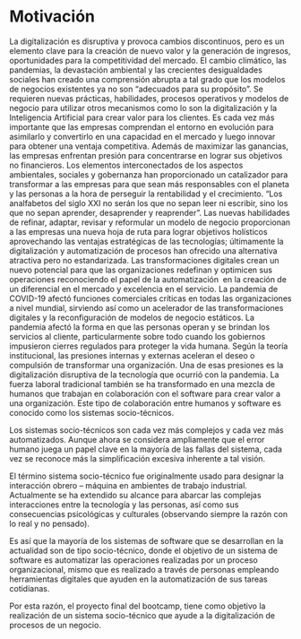 # Motivación

La digitalización es disruptiva y provoca cambios discontinuos, pero es un elemento clave para la creación de nuevo valor y la generación de ingresos, oportunidades para la competitividad del mercado. El cambio climático, las pandemias, la devastación ambiental y las crecientes desigualdades sociales han creado una comprensión abrupta a tal grado que los modelos de negocios existentes ya no son “adecuados para su propósito”. Se requieren nuevas prácticas, habilidades, procesos operativos y modelos de negocio para utilizar otros mecanismos como lo son la digitalización y la Inteligencia Artificial para crear valor para los clientes. Es cada vez más importante que las empresas comprendan el entorno en evolución para asimilarlo y convertirlo en una capacidad en el mercado y luego innovar para obtener una ventaja competitiva. Además de maximizar las ganancias, las empresas enfrentan presión para concentrarse en lograr sus objetivos no financieros. Los elementos interconectados de los aspectos ambientales, sociales y gobernanza han proporcionado un catalizador para transformar a las empresas para que sean más responsables con el planeta y las personas a la hora de perseguir la rentabilidad y el crecimiento. “Los analfabetos del siglo XXI no serán los que no sepan leer ni escribir, sino los que no sepan aprender, desaprender y reaprender”. Las nuevas habilidades de refinar, adaptar, revisar y reformular un modelo de negocio proporcionan a las empresas una nueva hoja de ruta para lograr objetivos holísticos aprovechando las ventajas estratégicas de las tecnologías; últimamente la digitalización y automatización de procesos han ofrecido una alternativa atractiva pero no estandarizada. Las transformaciones digitales crean un nuevo potencial para que las organizaciones redefinan y optimicen sus operaciones reconociendo el papel de la automatización  en la creación de un diferencial en el mercado y excelencia en el servicio. La pandemia de COVID-19 afectó funciones comerciales críticas en todas las organizaciones a nivel mundial, sirviendo así como un acelerador de las transformaciones digitales y la reconfiguración de modelos de negocio estáticos. La pandemia afectó la forma en que las personas operan y se brindan los servicios al cliente, particularmente sobre todo cuando los gobiernos impusieron cierres regulados para proteger la vida humana. Según la teoría institucional, las presiones internas y externas aceleran el deseo o compulsión de transformar una organización. Una de esas presiones es la digitalización disruptiva de la tecnología que ocurrió con la pandemia. La fuerza laboral tradicional también se ha transformado en una mezcla de humanos que trabajan en colaboración con el software para crear valor a una organización. Este tipo de colaboración entre humanos y software es conocido como los sistemas socio-técnicos. 


Los sistemas socio-técnicos son cada vez más complejos y cada vez más automatizados. Aunque ahora se considera ampliamente que el error humano juega un papel clave en la mayoría de las fallas del sistema, cada vez se reconoce más la simplificación excesiva inherente a tal visión. 

El término sistema socio-técnico fue originalmente usado para designar la interacción obrero – máquina en ambientes de trabajo industrial. Actualmente se ha extendido su alcance para abarcar las complejas interacciones entre la tecnología y las personas, así como sus consecuencias psicológicas y culturales (observando siempre la razón con lo real y no pensado).

Es así que la mayoría de los sistemas de software que se desarrollan en la actualidad son de tipo socio-técnico, donde el objetivo de un sistema de software es automatizar las operaciones realizadas por un proceso organizacional, mismo que es realizado a través de personas empleando herramientas digitales que ayuden en la automatización de sus tareas cotidianas. 

Por esta razón, el proyecto final del bootcamp, tiene como objetivo la realización de un sistema socio-técnico que ayude a la digitalización de procesos de un negocio.

